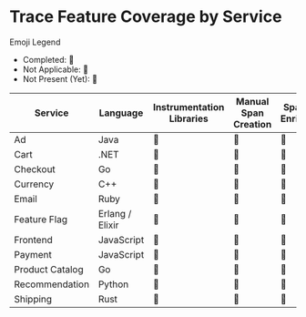 # Trace Feature Coverage by Service

Emoji Legend

- Completed: :100:
- Not Applicable: :no_bell:
- Not Present (Yet): :construction:

| Service         | Language        | Instrumentation Libraries | Manual Span Creation | Span Data Enrichment | RPC Context Propagation | Span Links     | Baggage        |
|-----------------|-----------------|---------------------------|----------------------|----------------------|-------------------------|----------------|----------------|
| Ad              | Java            | :100:                     | :100:                | :100:                | :construction:          | :construction: | :construction: |
| Cart            | .NET            | :100:                     | :construction:       | :100:                | :construction:          | :construction: | :construction: |
| Checkout        | Go              | :100:                     | :100:                | :100:                | :construction:          | :construction: | :construction: |
| Currency        | C++             | :no_bell:                 | :100:                | :100:                | :100:                   | :construction: | :100: |
| Email           | Ruby            | :100:                     | :100:                | :100:                | :construction:          | :construction: | :construction: |
| Feature Flag    | Erlang / Elixir | :100:                     | :construction:       | :construction:       | :construction:          | :construction: | :construction: |
| Frontend        | JavaScript      | :construction:            | :construction:       | :construction:       | :construction:          | :construction: | :construction: |
| Payment         | JavaScript      | :100:                     | :100:                | :100:                | :construction:          | :construction: | :construction: |
| Product Catalog | Go              | :100:                     | :construction:       | :100:                | :construction:          | :construction: | :construction: |
| Recommendation  | Python          | :100:                     | :100:                | :100:                | :construction:          | :construction: | :construction: |
| Shipping        | Rust            | :construction:            | :100:                | :100:                | :100:                   | :construction: | :construction: |
